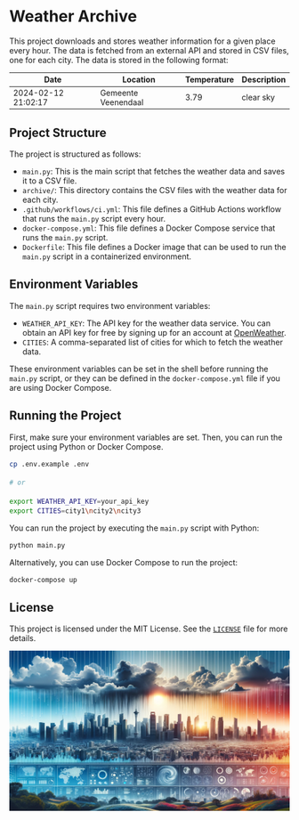 # Weather Archive

This project downloads and stores weather information for a given place every hour. The data is fetched from an external API and stored in CSV files, one for each city. The data is stored in the following format:

| Date | Location | Temperature | Description |
| --- | --- | --- | --- |
| 2024-02-12 21:02:17 | Gemeente Veenendaal | 3.79 | clear sky |

## Project Structure

The project is structured as follows:

- `main.py`: This is the main script that fetches the weather data and saves it to a CSV file.
- `archive/`: This directory contains the CSV files with the weather data for each city.
- `.github/workflows/ci.yml`: This file defines a GitHub Actions workflow that runs the `main.py` script every hour.
- `docker-compose.yml`: This file defines a Docker Compose service that runs the `main.py` script.
- `Dockerfile`: This file defines a Docker image that can be used to run the `main.py` script in a containerized environment.

## Environment Variables

The `main.py` script requires two environment variables:

- `WEATHER_API_KEY`: The API key for the weather data service. You can obtain an API key for free by signing up for an account at [OpenWeather](https://openweathermap.org/).
- `CITIES`: A comma-separated list of cities for which to fetch the weather data.

These environment variables can be set in the shell before running the `main.py` script, or they can be defined in the `docker-compose.yml` file if you are using Docker Compose.

## Running the Project

First, make sure your environment variables are set. Then, you can run the project using Python or Docker Compose.

```sh
cp .env.example .env

# or

export WEATHER_API_KEY=your_api_key
export CITIES=city1\ncity2\ncity3
```

You can run the project by executing the `main.py` script with Python:

```sh
python main.py
```

Alternatively, you can use Docker Compose to run the project:

```sh
docker-compose up
```

## License

This project is licensed under the MIT License. See the [`LICENSE`](LICENSE) file for more details.

![Weather Archive Banner](banner.webp)
